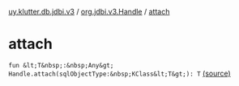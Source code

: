 [uy.klutter.db.jdbi.v3](../index.md) / [org.jdbi.v3.Handle](index.md) / [attach](.)


# attach
`fun &lt;T&nbsp;:&nbsp;Any&gt; Handle.attach(sqlObjectType:&nbsp;KClass&lt;T&gt;): T` [(source)](https://github.com/kohesive/klutter/blob/master/db-jdbi-v3-jdk8/src/main/kotlin/uy/klutter/db/jdbi/v3/Extensions.kt#L41)


